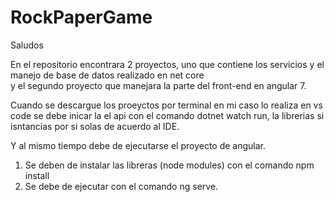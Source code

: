 # RockPaperGame

Saludos

En el repositorio encontrara 2 proyectos, uno que contiene los servicios y el manejo de base de datos realizado en net core  
y el segundo proyecto que manejara la parte del front-end en angular 7.

Cuando se descargue los proeyctos por terminal en mi caso lo realiza en vs code se debe inicar la el api con el comando
dotnet watch run, la librerias si isntancias por si solas de acuerdo al IDE.

Y al mismo tiempo debe de ejecutarse el proyecto de angular.
1. Se deben de instalar las libreras (node modules) con el comando npm install
2. Se debe de ejecutar con el comando ng serve.
